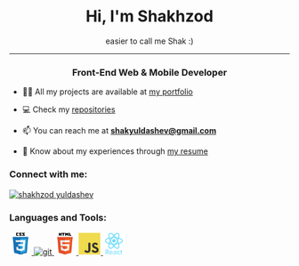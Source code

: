 <h1 align="center">Hi, I'm Shakhzod</h1>
<p align='center'>easier to call me Shak :)</p>
<hr />
<h3 align="center">Front-End Web & Mobile Developer</h3>

- 👨‍💻 All my projects are available at [my portfolio](https://shakportfolio.web.app/)

- 💻 Check my [repositories](https://github.com/shaky1996?tab=repositories)

- 📫 You can reach me at **shakyuldashev@gmail.com**

- 📄 Know about my experiences through [my resume]([https://shakhzodyuldashev.web.app/assets/Shakhzod_Yuldashev_CV-C6pT5Qhd.pdf](https://shakportfolio.web.app/static/media/Shakhzod_Yuldashev_Resume01.2f7847be14d93155aee4.pdf))

<h3 align="left">Connect with me:</h3>
<p align="left">
<a href="https://linkedin.com/in/shakhzod yuldashev" target="blank"><img align="center" src="https://raw.githubusercontent.com/rahuldkjain/github-profile-readme-generator/master/src/images/icons/Social/linked-in-alt.svg" alt="shakhzod yuldashev" height="30" width="40" /></a>
</p>

<h3 align="left">Languages and Tools:</h3>
<p align="left"> <a href="https://www.w3schools.com/css/" target="_blank" rel="noreferrer"> <img src="https://raw.githubusercontent.com/devicons/devicon/master/icons/css3/css3-original-wordmark.svg" alt="css3" width="40" height="40"/> </a> <a href="https://git-scm.com/" target="_blank" rel="noreferrer"> <img src="https://www.vectorlogo.zone/logos/git-scm/git-scm-icon.svg" alt="git" width="40" height="40"/> </a> <a href="https://www.w3.org/html/" target="_blank" rel="noreferrer"> <img src="https://raw.githubusercontent.com/devicons/devicon/master/icons/html5/html5-original-wordmark.svg" alt="html5" width="40" height="40"/> </a> <a href="https://developer.mozilla.org/en-US/docs/Web/JavaScript" target="_blank" rel="noreferrer"> <img src="https://raw.githubusercontent.com/devicons/devicon/master/icons/javascript/javascript-original.svg" alt="javascript" width="40" height="40"/> </a> <a href="https://reactjs.org/" target="_blank" rel="noreferrer"> <img src="https://raw.githubusercontent.com/devicons/devicon/master/icons/react/react-original-wordmark.svg" alt="react" width="40" height="40"/> </a> </p>
